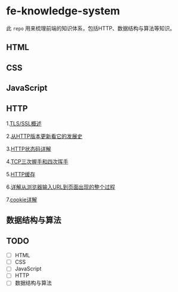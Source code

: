 # fe-knowledge-system
此 `repo` 用来梳理前端的知识体系，包括HTTP、数据结构与算法等知识。

## HTML

## CSS

## JavaScript

## HTTP

1.[TLS/SSL概述](./HTTP/tsl-protocol-intro.md)

2.[从HTTP版本更新看它的发展史](./HTTP/http-all-kind-of-version-compare.md)

3.[HTTP状态码详解](./HTTP/http-statusCode-intro.md)

4.[TCP三次握手和四次挥手](./HTTP/tcp-protocol-intro.md)

5.[HTTP缓存](./HTTP/http-cache-intro.md)

6.[详解从浏览器输入URL到页面出现的整个过程](./HTTP/dive-into-page-render-process-when-input-url-for-browser.md)

7.[cookie详解](./HTTP/cookie-intro.md)

## 数据结构与算法

## TODO
- [ ] HTML
- [ ] CSS
- [ ] JavaScript
- [ ] HTTP
- [ ] 数据结构与算法
